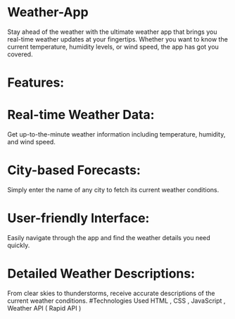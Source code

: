 # Weather-App
Stay ahead of the weather with the ultimate weather app that brings you real-time weather updates at your fingertips. Whether you want to know the current temperature, humidity levels, or wind speed, the app has got you covered.
# Features:
# Real-time Weather Data:
Get up-to-the-minute weather information including temperature, humidity, and wind speed.
<br>
# City-based Forecasts:
Simply enter the name of any city to fetch its current weather conditions.
<br>
# User-friendly Interface:
Easily navigate through the app and find the weather details you need quickly.
<br>
# Detailed Weather Descriptions:
From clear skies to thunderstorms, receive accurate descriptions of the current weather conditions.
#Technologies Used
HTML , CSS , JavaScript , 
<br>
Weather API ( Rapid API )

